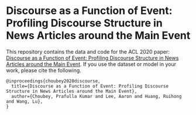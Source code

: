 # Discourse as a Function of Event: Profiling Discourse Structure in News Articles around the Main Event

This repository contains the data and code for the ACL 2020 paper: [Discourse as a Function of Event: Profiling Discourse Structure in News Articles around the Main Event](https://sites.google.com/view/prafulla-choubey/).
If you use the dataset or model in your work, please cite the following.

```
@inproceedings{choubey2020discourse,
  title={Discourse as a Function of Event: Profiling Discourse Structure in News Articles around the Main Event},
  author={Choubey, Prafulla Kumar and Lee, Aaron and Huang, Ruihong and Wang, Lu},
}
```
